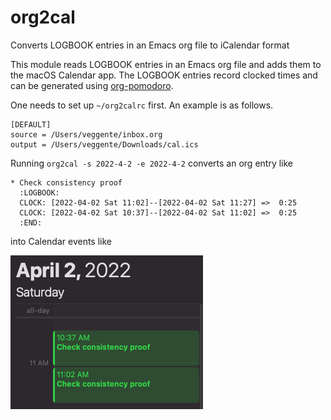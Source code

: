 # org2cal
Converts LOGBOOK entries in an Emacs org file to iCalendar format

This module reads LOGBOOK entries in an Emacs org file and adds them to the macOS Calendar app.  The LOGBOOK entries record clocked times and can be generated using [org-pomodoro](https://github.com/marcinkoziej/org-pomodoro).

One needs to set up `~/org2calrc` first.  An example is as follows.
```
[DEFAULT]
source = /Users/veggente/inbox.org
output = /Users/veggente/Downloads/cal.ics
```

Running `org2cal -s 2022-4-2 -e 2022-4-2` converts an org entry like
```
* Check consistency proof
  :LOGBOOK:
  CLOCK: [2022-04-02 Sat 11:02]--[2022-04-02 Sat 11:27] =>  0:25
  CLOCK: [2022-04-02 Sat 10:37]--[2022-04-02 Sat 11:02] =>  0:25
  :END:
```
into Calendar events like

![calendar-screenshot](./cal-screenshot.png)
